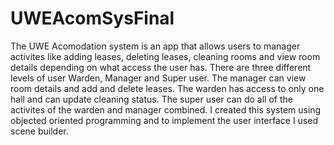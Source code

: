 # UWEAcomSysFinal
The UWE Acomodation system is an app that allows users to manager activites like adding leases, deleting leases, cleaning rooms and view room details depending on what
access the user has. 
There are three different levels of user Warden, Manager and Super user. 
The manager can view room details and add and delete leases.
The warden has access to only one hall and can update cleaning status.
The super user can do all of the activites of the warden and manager combined.
I created this system using objected oriented programming and to implement the user interface I used scene builder.



